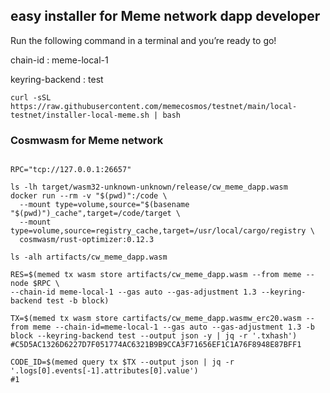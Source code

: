 
## easy installer for Meme network dapp developer

Run the following command in a terminal and you’re ready to go!

chain-id : meme-local-1

keyring-backend : test


```
curl -sSL https://raw.githubusercontent.com/memecosmos/testnet/main/local-testnet/installer-local-meme.sh | bash
```



### Cosmwasm for Meme network

```

RPC="tcp://127.0.0.1:26657"

ls -lh target/wasm32-unknown-unknown/release/cw_meme_dapp.wasm
docker run --rm -v "$(pwd)":/code \
  --mount type=volume,source="$(basename "$(pwd)")_cache",target=/code/target \
  --mount type=volume,source=registry_cache,target=/usr/local/cargo/registry \
  cosmwasm/rust-optimizer:0.12.3

ls -alh artifacts/cw_meme_dapp.wasm

RES=$(memed tx wasm store artifacts/cw_meme_dapp.wasm --from meme --node $RPC \
--chain-id meme-local-1 --gas auto --gas-adjustment 1.3 --keyring-backend test -b block)

TX=$(memed tx wasm store cartifacts/cw_meme_dapp.wasmw_erc20.wasm --from meme --chain-id=meme-local-1 --gas auto --gas-adjustment 1.3 -b block --keyring-backend test --output json -y | jq -r '.txhash')
#C5D5AC1326D6227D7F051774AC6321B9B9CCA3F71656EF1C1A76F8948E87BFF1

CODE_ID=$(memed query tx $TX --output json | jq -r '.logs[0].events[-1].attributes[0].value')
#1

```
